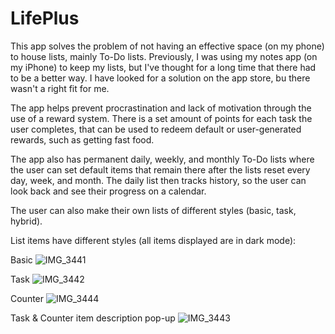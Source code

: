 # LifePlus

This app solves the problem of not having an effective space (on my phone) to house lists, mainly To-Do lists. Previously, I was using my notes app (on my iPhone) to keep my lists, but I've thought for a long time that there had to be a better way.
I have looked for a solution on the app store, bu there wasn't a right fit for me.

The app helps prevent procrastination and lack of motivation through the use of a reward system. There is a set amount of points for each task the user completes, that can be used to redeem default or user-generated rewards, such as getting fast food.

The app also has permanent daily, weekly, and monthly To-Do lists where the user can set default items that remain there after the lists reset every day, week, and month. The daily list then tracks history, so the user can look back and see their progress on a calendar.

The user can also make their own lists of different styles (basic, task, hybrid). 


List items have different styles (all items displayed are in dark mode):

Basic
![IMG_3441](https://github.com/ShaneTracey7/LifePlus/assets/71601674/6ce8bdc5-882e-4b58-aa4f-7cdd0c798c4a)

Task
![IMG_3442](https://github.com/ShaneTracey7/LifePlus/assets/71601674/8fb84d84-73bd-4c56-92c4-1588ba6630fa)

Counter
![IMG_3444](https://github.com/ShaneTracey7/LifePlus/assets/71601674/a0d69389-81cf-42b6-a99b-21e354444dc4)

Task & Counter item description pop-up
![IMG_3443](https://github.com/ShaneTracey7/LifePlus/assets/71601674/435306d7-de27-4d7c-a779-cb76bbc748ed)



